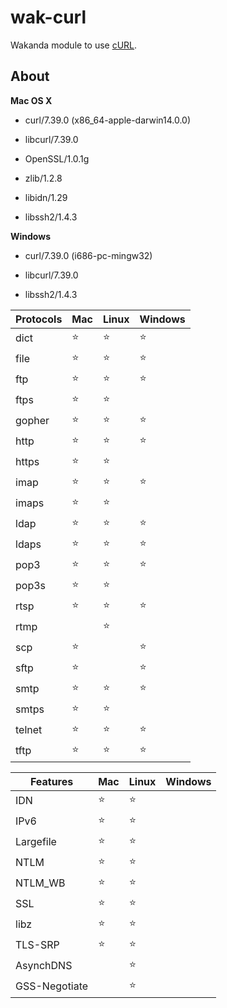 wak-curl
========

Wakanda module to use [cURL](http://curl.haxx.se).

About
-----
**Mac OS X**

* curl/7.39.0 (x86_64-apple-darwin14.0.0) 

* libcurl/7.39.0 
* OpenSSL/1.0.1g 
* zlib/1.2.8 
* libidn/1.29 
* libssh2/1.4.3
 
**Windows**

* curl/7.39.0 (i686-pc-mingw32)  

* libcurl/7.39.0 
* libssh2/1.4.3

Protocols|Mac|Linux|Windows
---------|---|-----|-------
dict|⭐️|⭐️|⭐️
file|⭐️|⭐️|⭐️
ftp|⭐️|⭐️|⭐️
ftps|⭐️|⭐️|
gopher|⭐️|⭐️|⭐️
http|⭐️|⭐️|⭐️
https|⭐️|⭐️|
imap|⭐️|⭐️|⭐️
imaps|⭐️|⭐️|
ldap|⭐️|⭐️|⭐️
ldaps|⭐️|⭐️|⭐️
pop3|⭐️|⭐️|⭐️
pop3s|⭐️|⭐️|
rtsp|⭐️|⭐️|⭐️
rtmp| |⭐️|
scp|⭐️||⭐️
sftp|⭐️||⭐️
smtp|⭐️|⭐️|⭐️
smtps|⭐️|⭐️|
telnet|⭐️|⭐️|⭐️
tftp|⭐️|⭐️|⭐️

Features|Mac|Linux|Windows
--------|---|-----|-------
IDN|⭐️|⭐️
IPv6|⭐️|⭐️
Largefile|⭐️|⭐️
NTLM|⭐️|⭐️
NTLM_WB|⭐️|⭐️
SSL|⭐️|⭐️
libz|⭐️|⭐️
TLS-SRP|⭐️|⭐️
AsynchDNS||⭐️
GSS-Negotiate||⭐️
